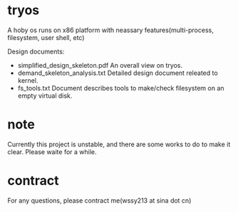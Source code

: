 # tryos
A hoby os runs on x86 platform with neassary features(multi-process, filesystem, user shell, etc)

Design documents:
  - simplified_design_skeleton.pdf
    An overall view on tryos.
  - demand_skeleton_analysis.txt
    Detailed design document releated to kernel.
  - fs_tools.txt
    Document describes tools to make/check filesystem on an empty virtual disk.

# note
Currently this project is unstable, and there are some works to do to make it clear. Please waite for a while.

# contract
For any questions, please contract me(wssy213 at sina dot cn)

